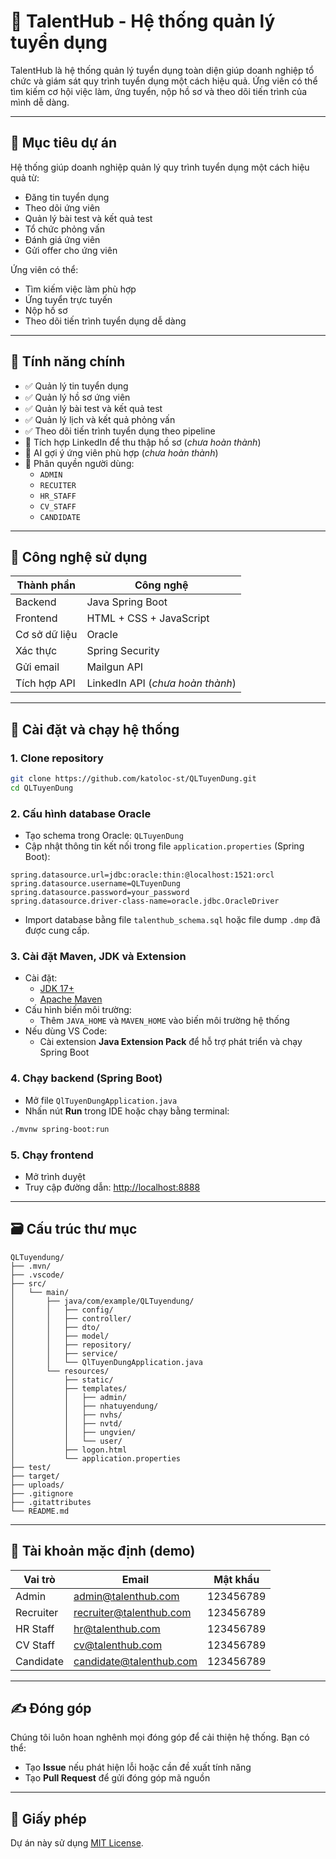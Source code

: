 # 💼 TalentHub - Hệ thống quản lý tuyển dụng

TalentHub là hệ thống quản lý tuyển dụng toàn diện giúp doanh nghiệp tổ chức và giám sát quy trình tuyển dụng một cách hiệu quả. Ứng viên có thể tìm kiếm cơ hội việc làm, ứng tuyển, nộp hồ sơ và theo dõi tiến trình của mình dễ dàng.

---

## 🎯 Mục tiêu dự án

Hệ thống giúp doanh nghiệp quản lý quy trình tuyển dụng một cách hiệu quả từ:

- Đăng tin tuyển dụng
- Theo dõi ứng viên
- Quản lý bài test và kết quả test
- Tổ chức phỏng vấn
- Đánh giá ứng viên
- Gửi offer cho ứng viên

Ứng viên có thể:

- Tìm kiếm việc làm phù hợp
- Ứng tuyển trực tuyến
- Nộp hồ sơ
- Theo dõi tiến trình tuyển dụng dễ dàng

---

## 🔧 Tính năng chính

- ✅ Quản lý tin tuyển dụng
- ✅ Quản lý hồ sơ ứng viên
- ✅ Quản lý bài test và kết quả test
- ✅ Quản lý lịch và kết quả phỏng vấn
- ✅ Theo dõi tiến trình tuyển dụng theo pipeline
- 🔄 Tích hợp LinkedIn để thu thập hồ sơ (*chưa hoàn thành*)
- 🤖 AI gợi ý ứng viên phù hợp (*chưa hoàn thành*)
- 🔐 Phân quyền người dùng:
  - `ADMIN`
  - `RECUITER`
  - `HR_STAFF`
  - `CV_STAFF`
  - `CANDIDATE`

---

## 🧰 Công nghệ sử dụng

| Thành phần     | Công nghệ                         |
|----------------|----------------------------------|
| Backend        | Java Spring Boot                 |
| Frontend       | HTML + CSS + JavaScript          |
| Cơ sở dữ liệu  | Oracle                           |
| Xác thực       | Spring Security                  |
| Gửi email      | Mailgun API                      |
| Tích hợp API   | LinkedIn API (*chưa hoàn thành*) |

---

## 🚀 Cài đặt và chạy hệ thống

### 1. Clone repository
```bash
git clone https://github.com/katoloc-st/QLTuyenDung.git
cd QLTuyenDung
```

### 2. Cấu hình database Oracle
- Tạo schema trong Oracle: `QLTuyenDung`
- Cập nhật thông tin kết nối trong file `application.properties` (Spring Boot):

```properties
spring.datasource.url=jdbc:oracle:thin:@localhost:1521:orcl
spring.datasource.username=QLTuyenDung
spring.datasource.password=your_password
spring.datasource.driver-class-name=oracle.jdbc.OracleDriver
```

- Import database bằng file `talenthub_schema.sql` hoặc file dump `.dmp` đã được cung cấp.

### 3. Cài đặt Maven, JDK và Extension
- Cài đặt:
  - [JDK 17+](https://www.oracle.com/java/technologies/javase/jdk17-archive-downloads.html)
  - [Apache Maven](https://maven.apache.org/download.cgi)
- Cấu hình biến môi trường:
  - Thêm `JAVA_HOME` và `MAVEN_HOME` vào biến môi trường hệ thống
- Nếu dùng VS Code:
  - Cài extension **Java Extension Pack** để hỗ trợ phát triển và chạy Spring Boot

### 4. Chạy backend (Spring Boot)
- Mở file `QlTuyenDungApplication.java`
- Nhấn nút **Run** trong IDE hoặc chạy bằng terminal:

```bash
./mvnw spring-boot:run
```

### 5. Chạy frontend
- Mở trình duyệt
- Truy cập đường dẫn: [http://localhost:8888](http://localhost:8888)

---

## 🗃️ Cấu trúc thư mục

```
QLTuyendung/
├── .mvn/
├── .vscode/
├── src/
│   └── main/
│       ├── java/com/example/QLTuyendung/
│       │   ├── config/
│       │   ├── controller/
│       │   ├── dto/
│       │   ├── model/
│       │   ├── repository/
│       │   ├── service/
│       │   └── QlTuyenDungApplication.java
│       └── resources/
│           ├── static/
│           ├── templates/
│           │   ├── admin/
│           │   ├── nhatuyendung/
│           │   ├── nvhs/
│           │   ├── nvtd/
│           │   ├── ungvien/
│           │   └── user/
│           ├── logon.html
│           └── application.properties
├── test/
├── target/
├── uploads/
├── .gitignore
├── .gitattributes
└── README.md

```

---

## 🧪 Tài khoản mặc định (demo)

| Vai trò     | Email                     | Mật khẩu     |
|-------------|---------------------------|--------------|
| Admin       | admin@talenthub.com       | 123456789    |
| Recruiter   | recruiter@talenthub.com   | 123456789    |
| HR Staff    | hr@talenthub.com          | 123456789    |
| CV Staff    | cv@talenthub.com          | 123456789    |
| Candidate   | candidate@talenthub.com   | 123456789    |

---

## ✍️ Đóng góp

Chúng tôi luôn hoan nghênh mọi đóng góp để cải thiện hệ thống. Bạn có thể:

- Tạo **Issue** nếu phát hiện lỗi hoặc cần đề xuất tính năng
- Tạo **Pull Request** để gửi đóng góp mã nguồn

---

## 📄 Giấy phép

Dự án này sử dụng [MIT License](LICENSE).
